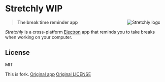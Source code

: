 # Stretchly WIP

<img src="stretchly_128x128.png" align="right" alt="Stretchly logo">

> **The break time reminder app**

_Stretchly_ is a cross-platform [Electron](https://www.electronjs.org/) app that reminds you to take breaks when working on your computer.

## License

MIT

This is fork. [Original app](https://github.com/hovancik/stretchly/) [Original LICENSE](https://github.com/hovancik/stretchly/blob/master/LICENSE)
